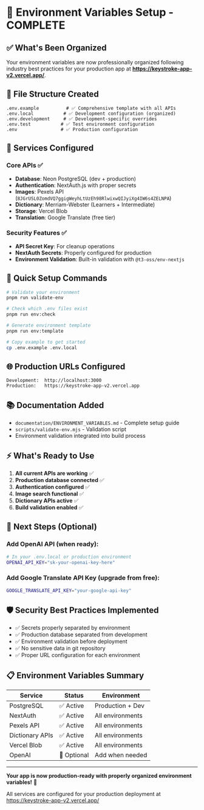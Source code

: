# 🎯 Environment Variables Setup - COMPLETE

## ✅ What's Been Organized

Your environment variables are now professionally organized following industry best practices for your production app at **https://keystroke-app-v2.vercel.app/**.

## 📁 File Structure Created

```
.env.example          # ✅ Comprehensive template with all APIs
.env.local           # ✅ Development configuration (organized)
.env.development     # ✅ Development-specific overrides
.env.test           # ✅ Test environment configuration
.env                # ✅ Production configuration
```

## 🔧 Services Configured

### Core APIs ✅

- **Database**: Neon PostgreSQL (dev + production)
- **Authentication**: NextAuth.js with proper secrets
- **Images**: Pexels API (`8JGrUSL0ZomdVQ7ggigWeyhLtUzEh98RlwixwQIJyiXg4IW6s4ZELNPA`)
- **Dictionary**: Merriam-Webster (Learners + Intermediate)
- **Storage**: Vercel Blob
- **Translation**: Google Translate (free tier)

### Security Features ✅

- **API Secret Key**: For cleanup operations
- **NextAuth Secrets**: Properly configured for production
- **Environment Validation**: Built-in validation with `@t3-oss/env-nextjs`

## 🚀 Quick Setup Commands

```bash
# Validate your environment
pnpm run validate-env

# Check which .env files exist
pnpm run env:check

# Generate environment template
pnpm run env:template

# Copy example to get started
cp .env.example .env.local
```

## 🌐 Production URLs Configured

```
Development:  http://localhost:3000
Production:   https://keystroke-app-v2.vercel.app
```

## 📚 Documentation Added

- `documentation/ENVIRONMENT_VARIABLES.md` - Complete setup guide
- `scripts/validate-env.mjs` - Validation script
- Environment validation integrated into build process

## ⚡ What's Ready to Use

1. **All current APIs are working** ✅
2. **Production database connected** ✅
3. **Authentication configured** ✅
4. **Image search functional** ✅
5. **Dictionary APIs active** ✅
6. **Build validation enabled** ✅

## 🔄 Next Steps (Optional)

### Add OpenAI API (when ready):

```bash
# In your .env.local or production environment
OPENAI_API_KEY="sk-your-openai-key-here"
```

### Add Google Translate API Key (upgrade from free):

```bash
GOOGLE_TRANSLATE_API_KEY="your-google-api-key"
```

## 🛡️ Security Best Practices Implemented

- ✅ Secrets properly separated by environment
- ✅ Production database separated from development
- ✅ Environment validation before deployment
- ✅ No sensitive data in git repository
- ✅ Proper URL configuration for each environment

## 📋 Environment Variables Summary

| Service         | Status      | Environment      |
| --------------- | ----------- | ---------------- |
| PostgreSQL      | ✅ Active   | Production + Dev |
| NextAuth        | ✅ Active   | All environments |
| Pexels API      | ✅ Active   | All environments |
| Dictionary APIs | ✅ Active   | All environments |
| Vercel Blob     | ✅ Active   | All environments |
| OpenAI          | 🔧 Optional | Add when needed  |

---

**Your app is now production-ready with properly organized environment variables!** 🎉

All services are configured for your production deployment at https://keystroke-app-v2.vercel.app/
